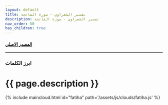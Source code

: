 ```yaml
---
layout: default
title: تفسير الشعراوي - سورة الفاتحة
description: تفسير الشعراوي - سورة الفاتحة
nav_order: 50
has_children: true
---
```


#### [المصدر الاصلي ](https://shamela.ws/book/1083/1)

---

### ابرز الكلمات

# {{ page.description }}

{% include maincloud.html id="fatiha" path='/assets/js/clouds/fatiha.js' %}
